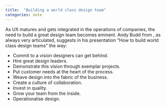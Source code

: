 ```yaml
---
title:  "Building a world class design team"
categories: note
---
```


As UX matures and gets integrated in the operations of companies, the need to build a great design team becomes eminent. Andy Budd from , as always very articulated, suggests in his presentation “How to build world class design teams” the way:

- Commit to a vision designers can get behind.
- Hire great design leaders.
- Demonstrate this vision through exemplar projects.
- Put customer needs at the heart of the process.
- Weave design into the fabric of the business.
- Create a culture of collaboration.
- Invest in quality.
- Grow your team from the inside.
- Operationalise design.
